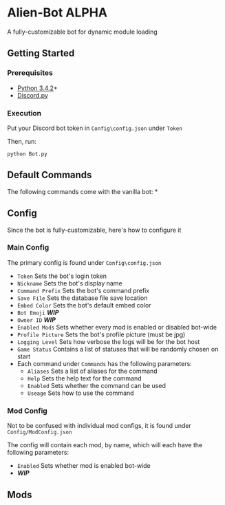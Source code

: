 # Alien-Bot ALPHA
A fully-customizable bot for dynamic module loading
## Getting Started
### Prerequisites
* [Python 3.4.2](https://www.python.org/downloads/release/python-342/)+
* [Discord.py](https://github.com/Rapptz/discord.py)
### Execution
Put your Discord bot token in `Config\config.json` under `Token`

Then, run:
```
python Bot.py
```
## Default Commands
The following commands come with the vanilla bot:
*
## Config
Since the bot is fully-customizable, here's how to configure it
### Main Config
The primary config is found under `Config\config.json`

* `Token` Sets the bot's login token
* `Nickname` Sets the bot's display name
* `Command Prefix` Sets the bot's command prefix
* `Save File` Sets the database file save location
* `Embed Color` Sets the bot's default embed color
* `Bot Emoji` ***WIP***
* `Owner ID` ***WIP***
* `Enabled Mods` Sets whether every mod is enabled or disabled bot-wide
* `Profile Picture` Sets the bot's profile picture (must be jpg)
* `Logging Level` Sets how verbose the logs will be for the bot host
* `Game Status` Contains a list of statuses that will be randomly chosen on start
* Each command under `Commands` has the following parameters: 
    * `Aliases` Sets a list of aliases for the command
    * `Help` Sets the help text for the command
    * `Enabled` Sets whether the command can be used
    * `Useage` Sets how to use the command
### Mod Config
Not to be confused with individual mod configs, it is found under `Config/ModConfig.json`

The config will contain each mod, by name, which will each have the following parameters:
* `Enabled` Sets whether mod is enabled bot-wide
* ***WIP***
## Mods

